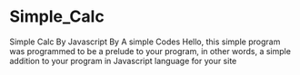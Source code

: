 # Simple_Calc
Simple Calc By Javascript By  A simple Codes
Hello, this simple program was programmed to be a prelude to your program, in other words, 
a simple addition to your program in Javascript language for your site
